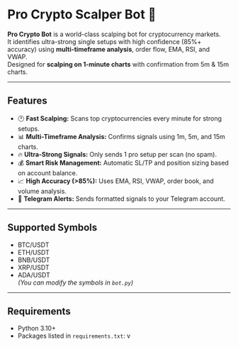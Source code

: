 # Pro Crypto Scalper Bot 🚀

**Pro Crypto Bot** is a world-class scalping bot for cryptocurrency markets.  
It identifies ultra-strong single setups with high confidence (85%+ accuracy) using **multi-timeframe analysis**, order flow, EMA, RSI, and VWAP.  
Designed for **scalping on 1-minute charts** with confirmation from 5m & 15m charts.  

---

## Features

- 🕐 **Fast Scalping:** Scans top cryptocurrencies every minute for strong setups.  
- 📊 **Multi-Timeframe Analysis:** Confirms signals using 1m, 5m, and 15m charts.  
- 🔥 **Ultra-Strong Signals:** Only sends 1 pro setup per scan (no spam).  
- 💰 **Smart Risk Management:** Automatic SL/TP and position sizing based on account balance.  
- 📈 **High Accuracy (>85%):** Uses EMA, RSI, VWAP, order book, and volume analysis.  
- 📩 **Telegram Alerts:** Sends formatted signals to your Telegram account.  

---

## Supported Symbols

- BTC/USDT  
- ETH/USDT  
- BNB/USDT  
- XRP/USDT  
- ADA/USDT  
*(You can modify the symbols in `bot.py`)*  

---

## Requirements

- Python 3.10+  
- Packages listed in `requirements.txt`:
v
